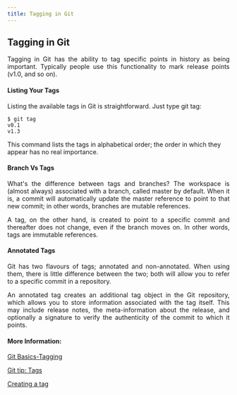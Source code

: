 ```yaml
---
title: Tagging in Git
---
```


## Tagging in Git

<p align="justify">
Tagging in Git has the ability to tag specific points in history as being important. Typically people use this functionality to mark release points (v1.0, and so on).
</p>

#### Listing Your Tags

<p align="justify">
Listing the available tags in Git is straightforward. Just type git tag:

    $ git tag
    v0.1
    v1.3
This command lists the tags in alphabetical order; the order in which they appear has no real importance.
</p>

#### Branch Vs Tags

<p align="justify">
What's the difference between tags and branches? The workspace is (almost always) associated with a branch, called master by default. When it is, a commit will automatically update the master reference to point to that new commit; in other words, branches are mutable references.
</p>

<p align="justify">
A tag, on the other hand, is created to point to a specific commit and thereafter does not change, even if the branch moves on. In other words, tags are immutable references.
</p>

#### Annotated Tags

<p align="justify">
Git has two flavours of tags; annotated and non-annotated. When using them, there is little difference between the two; both will allow you to refer to a specific commit in a repository.
</p>

<p align="justify">
An annotated tag creates an additional tag object in the Git repository, which allows you to store information associated with the tag itself. This may include release notes, the meta-information about the release, and optionally a signature to verify the authenticity of the commit to which it points.
</p>

<!-- The article goes here, in GitHub-flavored Markdown. Feel free to add YouTube videos, images, and CodePen/JSBin embeds  -->

#### More Information:
 <!-- Please add any articles you think might be helpful to read before writing the article -->
[Git Basics-Tagging](https://git-scm.com/book/en/v2/Git-Basics-Tagging)

[Git tip: Tags](http://alblue.bandlem.com/2011/04/git-tip-of-week-tags.html)

[Creating a tag](https://www.drupal.org/node/1066342)
